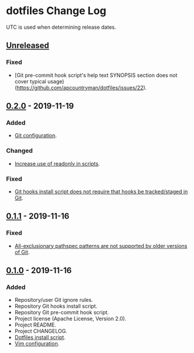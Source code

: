 # dotfiles Change Log
UTC is used when determining release dates.

## [Unreleased](https://github.com/apcountryman/dotfiles/compare/master...develop)
### Fixed
- [Git pre-commit hook script's help text SYNOPSIS section does not cover typical usage)(https://github.com/apcountryman/dotfiles/issues/22).

## [0.2.0](https://github.com/apcountryman/dotfiles/compare/0.1.1...0.2.0) - 2019-11-19
### Added
- [Git configuration](https://github.com/apcountryman/dotfiles/issues/16).

### Changed
- [Increase use of readonly in scripts](https://github.com/apcountryman/dotfiles/issues/14).

### Fixed
- [Git hooks install script does not require that hooks be tracked/staged in Git](https://github.com/apcountryman/dotfiles/issues/13).

## [0.1.1](https://github.com/apcountryman/dotfiles/compare/0.1.0...0.1.1) - 2019-11-16
### Fixed
- [All-exclusionary pathspec patterns are not supported by older versions of Git](https://github.com/apcountryman/dotfiles/issues/9).

## [0.1.0](https://github.com/apcountryman/dotfiles/compare/cd276ce3083f6c130eae8b134a82247847ce06ed...0.1.0) - 2019-11-16
### Added
- Repository/user Git ignore rules.
- Repository Git hooks install script.
- Repository Git pre-commit hook script.
- Project license (Apache License, Version 2.0).
- Project README.
- Project CHANGELOG.
- [Dotfiles install script](https://github.com/apcountryman/dotfiles/issues/1).
- [Vim configuration](https://github.com/apcountryman/dotfiles/issues/2).
